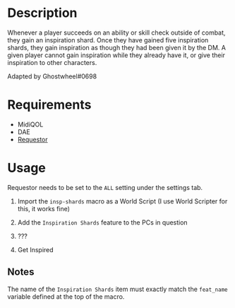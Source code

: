 
# Description

Whenever a player succeeds on an ability or skill check outside of combat, they gain an inspiration shard. Once they have gained five inspiration shards, they gain inspiration as though they had been given it by the DM. A given player cannot gain inspiration while they already have it, or give their inspiration to other characters.

Adapted by Ghostwheel#0698

# Requirements

- MidiQOL
- DAE
- [Requestor](https://foundryvtt.com/packages/requestor)

# Usage

Requestor needs to be set to the `ALL` setting under the settings tab.

1. Import the `insp-shards` macro as a World Script (I use World Scripter for this, it works fine)

2. Add the `Inspiration Shards` feature to the PCs in question

3. ???

4. Get Inspired


## Notes

The name of the `Inspiration Shards` item must exactly match the `feat_name` variable defined at the top of the macro.  

